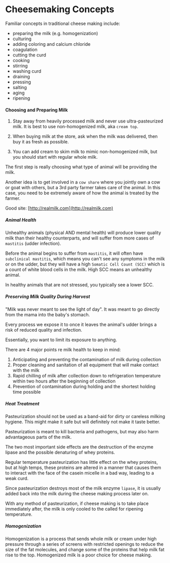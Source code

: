 # Cheesemaking Concepts

Familiar concepts in traditional cheese making include:

* preparing the milk (e.g. homogenization)
* culturing
* adding coloring and calcium chloride
* coagulation
* cutting the curd
* cooking
* stirring
* washing curd
* draining 
* pressing
* salting
* aging
* ripening

#### Choosing and Preparing Milk

1. Stay away from heavily processed milk and never use ultra-pasteurized milk. It is best to use non-homogenized milk, aka `cream top`.

2. When buying milk at the store, ask when the milk was delivered, then buy it as fresh as possible.

3. You can add cream to skim milk to mimic non-homogenized milk, but you should start with regular whole milk.

The first step is really choosing what type of animal will be providing the milk.

Another idea is to get involved in a `cow share` where you jointly own a cow or goat with others, but a 3rd party farmer takes care of the animal. In this case, you need to be extremely aware of how the animal is treated by the farmer.

Good site: [http://realmilk.com](http://realmilk.com)


##### Animal Health

Unhealthy animals (physical AND mental health) will produce lower quality milk than their healthy counterparts, and will suffer from more cases of `mastitis` (udder infection). 

Before the animal begins to suffer from `mastitis`, it will often have `subclinical mastitis`, which means you can't see any symptoms in the milk or on the udder, but they will have a high `Somatic Cell Count (SCC)` which is a count of white blood cells in the milk. High SCC means an unhealthy animal.

In healthy animals that are not stressed, you typically see a lower SCC.

##### Preserving Milk Quality During Harvest

"Milk was never meant to see the light of day". It was meant to go directly from the mama into the baby's stomach.

Every process we expose it to once it leaves the animal's udder brings a risk of reduced quality and infection.

Essentially, you want to limit its exposure to anything.

There are 4 major points re milk health to keep in mind:

1. Anticipating and preventing the contamination of milk during collection
2. Proper cleaning and sanitation of all equipment that will make contact with the milk
3. Rapid chilling of milk after collection down to refrigeration temperature within two hours after the beginning of collection
4. Prevention of contamination during holding and the shortest holding time possible

##### Heat Treatment 

Pasteurization should not be used as a band-aid for dirty or careless milking hygiene. This might make it safe but will definitely not make it taste better.

Pasteurization is meant to kill bacteria and pathogens, but may also harm advantageous parts of the milk.

The two most important side effects are the destruction of the enzyme lipase and the possible denaturing of whey proteins. 

Regular temperature pasteurization has little effect on the whey proteins, but at high temps, these proteins are altered in a manner that causes them to interact with the face of the casein micelle in a bad way, leading to a weak curd.

Since pasteurization destroys most of the milk enzyme `lipase`, it is usually added back into the milk during the cheese making process later on.

With any method of pasteurization, if cheese making is to take place immediately after, the milk is only cooled to the called for ripening temperature. 

##### Homogenization

Homogenization is a process that sends whole milk or cream under high pressure through a series of screens with restricted openings to reduce the size of the fat molecules, and change some of the proteins that help milk fat rise to the top. Homogenized milk is a poor choice for cheese making.

